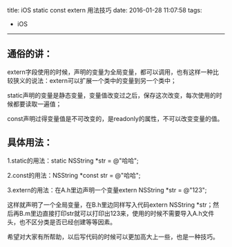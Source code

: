 title: iOS static const extern 用法技巧
date: 2016-01-28 11:07:58
tags:
- iOS
---
## 通俗的讲：

extern字段使用的时候，声明的变量为全局变量，都可以调用，也有这样一种比较狭义的说法：extern可以扩展一个类中的变量到另一个类中；

static声明的变量是静态变量，变量值改变过之后，保存这次改变，每次使用的时候都要读取一遍值；

const声明过得变量值是不可改变的，是readonly的属性，不可以改变变量的值。<!--more-->

## 具体用法：

1.static的用法：static NSString *str = @"哈哈";

2.const的用法：NSString *const str = @"哈哈";

3.extern的用法：在A.h里边声明一个变量extern NSString *str = @"123";

 这样就声明了一个全局变量，在B.h里边同样写入代码extern NSString *str；然后再B.m里边直接打印str就可以打印出123来，使用的时候不需要导入A.h文件头，也不区分类是否已经创建等等因素。

 希望对大家有所帮助，以后写代码的时候可以更加高大上一些，也是一种技巧。
